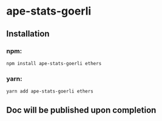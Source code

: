 # ape-stats-goerli

## Installation

### npm:

```
npm install ape-stats-goerli ethers
```

### yarn:

```
yarn add ape-stats-goerli ethers
```

## Doc will be published upon completion
